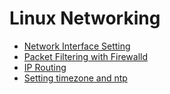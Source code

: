 # Linux Networking

- [Network Interface Setting](./setting-network-interface.md)
- [Packet Filtering with Firewalld](./packet-filtering-firwalld.md)
- [IP Routing](./ip-routing.md)
- [Setting timezone and ntp](./timezone-and-ntp.md)

